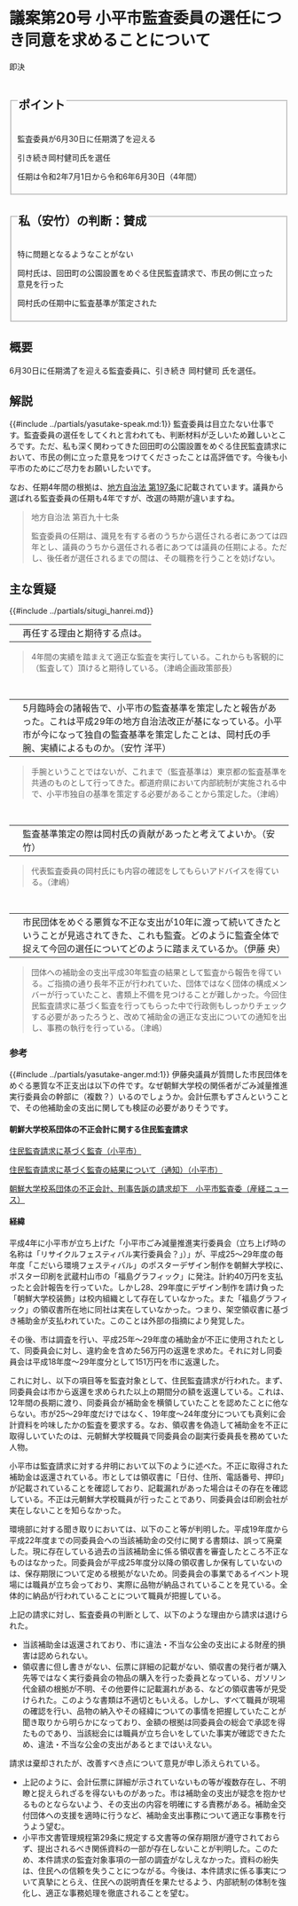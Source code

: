 # 議案第20号 小平市監査委員の選任につき同意を求めることについて

<i class="fa fa-gavel" aria-hidden="true"></i> 即決

<fieldset class="point">
  <legend>
    <h2 class="point"> ポイント </h2>
  </legend>
  <p class="point"><i class="fa fa-check" aria-hidden="true"></i> 監査委員が6月30日に任期満了を迎える</p>
  <p class="point"><i class="fa fa-check" aria-hidden="true"></i> 引き続き岡村健司氏を選任</p>
  <p class="point"><i class="fa fa-check" aria-hidden="true"></i> 任期は令和2年7月1日から令和6年6月30日（4年間）</p> 
</fieldset>

<fieldset class="sanpi">
  <legend>
    <h2 class="sanpi"> <i class="fa fa-circle-o" aria-hidden="true"></i> 私（安竹）の判断：賛成 </h2>
  </legend>
  <p class="sanpi"><i class="fa fa-circle-o" aria-hidden="true"></i> 特に問題となるようなことがない</p>
  <p class="sanpi"><i class="fa fa-circle-o" aria-hidden="true"></i> 岡村氏は、回田町の公園設置をめぐる住民監査請求で、市民の側に立った意見を行った</p>
  <p class="sanpi"><i class="fa fa-circle-o" aria-hidden="true"></i> 岡村氏の任期中に監査基準が策定された</p>
</fieldset>

## 概要

6月30日に任期満了を迎える監査委員に、引き続き 岡村健司 氏を選任。

## 解説
{{#include ../partials/yasutake-speak.md:1}} 監査委員は目立たない仕事です。監査委員の選任をしてくれと言われても、判断材料が乏しいため難しいところです。ただ、私も深く関わってきた回田町の公園設置をめぐる住民監査請求において、市民の側に立った意見をつけてくださったことは高評価です。今後も小平市のためにご尽力をお願いしたいです。

なお、任期4年間の根拠は、[地方自治法 第197条](https://elaws.e-gov.go.jp/search/elawsSearch/elaws_search/lsg0500/detail?lawId=322AC0000000067#876)に記載されています。議員から選ばれる監査委員の任期も4年ですが、改選の時期が違いますね。

> 地方自治法 第百九十七条
> 
> 監査委員の任期は、識見を有する者のうちから選任される者にあつては四年とし、議員のうちから選任される者にあつては議員の任期による。ただし、後任者が選任されるまでの間は、その職務を行うことを妨げない。

## 主な質疑
{{#include ../partials/situgi_hanrei.md}}

<table class="qanda"><tr><td><i class="fa fa-question-circle-o" aria-label="その他 議員による質問"></i></td><td>
再任する理由と期待する点は。
</td></tr></table>

> 4年間の実績を踏まえて適正な監査を実行している。これからも客観的に（監査して）頂けると期待している。（津嶋企画政策部長）

<br>
<table class="qanda"><tr><td><i class="fa fa-question-circle hitori yasutake" aria-label="一人会派の会 安竹洋平による質問"></i></td><td>
5月臨時会の諸報告で、小平市の監査基準を策定したと報告があった。これは平成29年の地方自治法改正が基になっている。小平市が今になって独自の監査基準を策定したことは、岡村氏の手腕、実績によるものか。（安竹 洋平）
</td></tr></table>

> 手腕ということではないが、これまで（監査基準は）東京都の監査基準を共通のものとして行ってきた。都道府県において内部統制が実施される中で、小平市独自の基準を策定する必要があることから策定した。（津嶋）

<br>
<table class="qanda"><tr><td><i class="fa fa-question-circle hitori yasutake" aria-label="一人会派の会 安竹洋平による質問"></i></td><td>
監査基準策定の際は岡村氏の貢献があったと考えてよいか。（安竹）
</td></tr></table>

> 代表監査委員の岡村氏にも内容の確認をしてもらいアドバイスを得ている。（津嶋）

<br>
<table class="qanda"><tr><td><i class="fa fa-question-circle hitori" aria-label="一人会派の会 他の議員による質問"></i></td><td>
市民団体をめぐる悪質な不正な支出が10年に渡って続いてきたということが見逃されてきた、これも監査。どのように監査全体で捉えて今回の選任についてどのように踏まえているか。（伊藤 央）
</td></tr></table>

> 団体への補助金の支出平成30年監査の結果として監査から報告を得ている。ご指摘の通り長年不正が行われていた、団体ではなく団体の構成メンバーが行っていたこと、書類上不備を見つけることが難しかった。今回住民監査請求に基づく監査を行ってもらった中で行政側もしっかりチェックする必要があったろうと、改めて補助金の適正な支出についての通知を出し、事務の執行を行っている。（津嶋）

### 参考

{{#include ../partials/yasutake-anger.md:1}}  伊藤央議員が質問した市民団体をめぐる悪質な不正支出は以下の件です。なぜ朝鮮大学校の関係者がごみ減量推進実行委員会の幹部に（複数？）いるのでしょうか。会計伝票もずさんということで、その他補助金の支出に関しても検証の必要がありそうです。

#### 朝鮮大学校系団体の不正会計に関する住民監査請求
 
[住民監査請求に基づく監査（小平市）](https://web.archive.org/web/20200612043759/https://www.city.kodaira.tokyo.jp/kurashi/007/007576.html)

[住民監査請求に基づく監査の結果について（通知）（小平市）](https://web.archive.org/web/20200612044421/https://www.city.kodaira.tokyo.jp/kurashi/files/7576/007576/att_0000004.pdf)

[朝鮮大学校系団体の不正会計、刑事告訴の請求却下　小平市監査委（産経ニュース）](https://web.archive.org/save/https://www.sankei.com/region/news/180131/rgn1801310003-n1.html)

#### 経緯
平成4年に小平市が立ち上げた「小平市ごみ減量推進実行委員会（立ち上げ時の名称は「リサイクルフェスティバル実行委員会？」）」が、平成25～29年度の毎年度「こだいら環境フェスティバル」のポスターデザイン制作を朝鮮大学校に、ポスター印刷を武蔵村山市の「福島グラフィック」に発注。計約40万円を支払ったと会計報告を行っていた。しかし28、29年度にデザイン制作を請け負った「朝鮮大学校装飾」は校内組織として存在していなかった。また「福島グラフィック」の領収書所在地に同社は実在していなかった。つまり、架空領収書に基づき補助金が支払われていた。このことは外部の指摘により発覚した。

その後、市は調査を行い、平成25年～29年度の補助金が不正に使用されたとして、同委員会に対し、違約金を含めた56万円の返還を求めた。それに対し同委員会は平成18年度～29年度分として151万円を市に返還した。

これに対し、以下の項目等を監査対象として、住民監査請求が行われた。まず、同委員会は市から返還を求められた以上の期間分の額を返還している。これは、12年間の長期に渡り、同委員会が補助金を横領していたことを認めたことに他ならない。市が25～29年度だけではなく、19年度～24年度分についても真剣に会計資料を吟味したかの監査を要求する。なお、領収書を偽造して補助金を不正に取得しいていたのは、元朝鮮大学校職員で同委員会の副実行委員長を務めていた人物。

小平市は監査請求に対する弁明において以下のように述べた。不正に取得された補助金は返還されている。市としては領収書に「日付、住所、電話番号、押印」が記載されていることを確認しており、記載漏れがあった場合はその存在を確認している。不正は元朝鮮大学校職員が行ったことであり、同委員会は印刷会社が実在しないことを知らなかった。

環境部に対する聞き取りにおいては、以下のこと等が判明した。平成19年度から平成22年度までの同委員会への当該補助金の交付に関する書類は、誤って廃棄した。現に存在している過去の当該補助金に係る領収書を審査したところ不正なものはなかった。同委員会が平成25年度分以降の領収書しか保有していないのは、保存期限について定める根拠がないため。同委員会の事業であるイベント現場には職員が立ち会っており、実際に品物が納品されていることを見ている。全体的に納品が行われていることについて職員が把握している。

上記の請求に対し、監査委員の判断として、以下のような理由から請求は退けられた。
- 当該補助金は返還されており、市に違法・不当な公金の支出による財産的損害は認められない。
- 領収書に但し書きがない、伝票に詳細の記載がない、領収書の発行者が購入先等ではなく実行委員会の物品の購入を行った委員となっている、ガソリン代金額の根拠が不明、その他要件に記載漏れがある、などの領収書等が見受けられた。このような書類は不適切ともいえる。しかし、すべて職員が現場の確認を行い、品物の納入やその経緯についての事情を把握していたことが聞き取りから明らかになっており、金額の根拠は同委員会の総会で承認を得たものであり、当該総会には職員が立ち合いをしていた事実が確認できたため、違法・不当な公金の支出があるとまではいえない。

請求は棄却されたが、改善すべき点について意見が申し添えられている。
- 上記のように、会計伝票に詳細が示されていないもの等が複数存在し、不明瞭と捉えられざるを得ないものがあった。市は補助金の支出が疑念を抱かせるものとならないよう、その支出の内容を明確にする責務がある。補助金交付団体への支援を適時に行うなど、補助金支出事務について適正な事務を行うよう望む。
- 小平市文書管理規程第29条に規定する文書等の保存期限が遵守されておらず、提出されるべき関係資料の一部が存在しないことが判明した。このため、本件請求の監査対象事項の一部の調査がなしえなかった。資料の紛失は、住民への信頼を失うことにつながる。今後は、本件請求に係る事実について真摯にとらえ、住民への説明責任を果たせるよう、内部統制の体制を強化し、適正な事務処理を徹底されることを望む。
